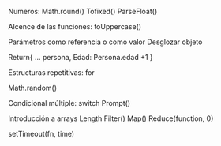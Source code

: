 Numeros:
Math.round()
Tofixed()
ParseFloat()

Alcence de las funciones:
toUppercase()

Parámetros como referencia o como valor
 Desglozar objeto

Return{
    … persona,
    Edad: Persona.edad +1
}

Estructuras repetitivas: for

Math.random()

Condicional múltiple: switch
Prompt()

Introducción a arrays
Length
Filter()
Map()
Reduce(function, 0)

setTimeout(fn, time)